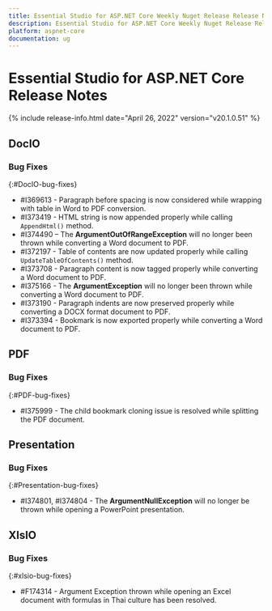 ```yaml
---
title: Essential Studio for ASP.NET Core Weekly Nuget Release Release Notes  
description: Essential Studio for ASP.NET Core Weekly Nuget Release Release Notes  
platform: aspnet-core
documentation: ug
---
```


# Essential Studio for ASP.NET Core  Release Notes  

{% include release-info.html date="April 26, 2022"  version="v20.1.0.51" %} 






## DocIO

### Bug Fixes
{:#DocIO-bug-fixes}

* \#I369613 - Paragraph before spacing is now considered while wrapping with table in Word to PDF conversion. 
* \#I373419 - HTML string is now appended properly while calling `AppendHtml()` method.
* \#I374490 – The **ArgumentOutOfRangeException** will no longer been thrown while converting a Word document to PDF.
* \#I372197 - Table of contents are now updated properly while calling `UpdateTableOfContents()` method.
* \#I373708 - Paragraph content is now tagged properly while converting a Word document to PDF.
* \#I375166 - The **ArgumentException** will no longer been thrown while converting a Word document to PDF.
* \#I373190 - Paragraph indents are now preserved properly while converting a DOCX format document to PDF.
* \#I373394 - Bookmark is now exported properly while converting a Word document to PDF. 

## PDF

### Bug Fixes
{:#PDF-bug-fixes}

* \#I375999 - The child bookmark cloning issue is resolved while splitting the PDF document.
## Presentation

### Bug Fixes
{:#Presentation-bug-fixes}

* \#I374801, \#I374804 - The **ArgumentNullException** will no longer be thrown while opening a PowerPoint presentation.
## XlsIO

### Bug Fixes
{:#xlsio-bug-fixes}

* \#F174314 - Argument Exception thrown while opening an Excel document with formulas in Thai culture has been resolved.

